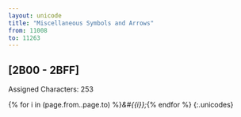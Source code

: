 ```yaml
---
layout: unicode
title: "Miscellaneous Symbols and Arrows"
from: 11008
to: 11263
---
```


## 	[2B00 - 2BFF]

Assigned Characters: 253

{% for i in (page.from..page.to) %}<i>&#{{i}};</i>{% endfor %}
{:.unicodes}
